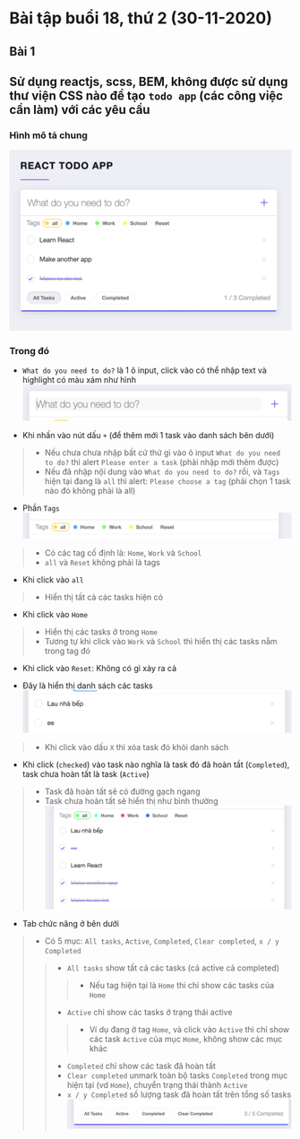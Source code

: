 # Bài tập buổi 18, thứ 2 (30-11-2020)

## Bài 1

## Sử dụng reactjs, scss, BEM, không được sử dụng thư viện CSS nào để tạo `todo app` (các công việc cần làm) với các yêu cầu

### Hình mô tả chung
![](https://github.com/trunghongoc/REACTJS2009E-exercises/blob/main/unit-18/imgs/all-tasks.png "")

### Trong đó
- `What do you need to do?` là 1 ô input, click vào có thể nhập text và highlight có màu xám như hình
![](https://github.com/trunghongoc/REACTJS2009E-exercises/blob/main/unit-18/imgs/what-do-you-need-to-do.png "")

- Khi nhấn vào nút dấu `+` (để thêm mới 1 task vào danh sách bên dưới)
> - Nếu chưa chưa nhập bất cứ thứ gì vào ô input `What do you need to do?` thì alert `Please enter a task` (phải nhập mới thêm được)
> - Nếu đã nhập nội dung vào `What do you need to do?` rồi, và `Tags` hiện tại đang là `all` thì alert: `Please choose a tag` (phải chọn 1 task nào đó không phải là all)

- Phần `Tags`
![](https://github.com/trunghongoc/REACTJS2009E-exercises/blob/main/unit-18/imgs/tags.png "")
> - Có các tag cố định là: `Home`, `Work` và `School`
> - `all` và `Reset` không phải là tags

- Khi click vào `all`
> - Hiển thị tất cả các tasks hiện có

- Khi click vào `Home`
> - Hiển thị các tasks ở trong `Home`
> - Tương tự khi click vào `Work` và `School` thì hiển thị các tasks nằm trong tag đó

- Khi click vào `Reset`: Không có gì xảy ra cả

- Đây là hiển thị danh sách các tasks
![](https://github.com/trunghongoc/REACTJS2009E-exercises/blob/main/unit-18/imgs/tasks-content-1.png "")
> - Khi click vào dấu `X` thì xóa task đó khỏi danh sách

- Khi click (`checked`) vào task nào nghĩa là task đó đã hoàn tất (`Completed`), task chưa hoàn tất là task (`Active`)
> - Task đã hoàn tất sẽ có đường gạch ngang
> - Task chưa hoàn tất sẽ hiển thị như bình thường
![](https://github.com/trunghongoc/REACTJS2009E-exercises/blob/main/unit-18/imgs/tasks-content-2.png "")

- Tab chức năng ở bên dưới
> - Có 5 mục: `All tasks`, `Active`, `Completed`, `Clear completed`, `x / y Completed`
>> - `All tasks` show tất cả các tasks (cả active cả completed)
>>> - Nếu tag hiện tại là `Home` thì chỉ show các tasks của `Home`
>> - `Active` chỉ show các tasks ở trạng thái active
>>> - Ví dụ đang ở tag `Home`, và click vào `Active` thì chỉ show các task `Active` của mục `Home`, không show các mục khác
>> - `Completed` chỉ show các task đã hoàn tất
>> - `Clear completed` unmark toàn bộ tasks `Completed` trong mục hiện tại (vd `Home`), chuyển trạng thái thành `Active`
>> - `x / y Completed` số lượng task đã hoàn tất trên tổng số tasks
![](https://github.com/trunghongoc/REACTJS2009E-exercises/blob/main/unit-18/imgs/functional-tab.png "")
